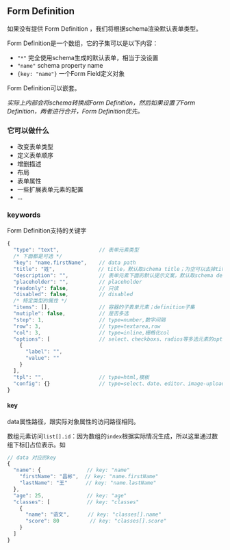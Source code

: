 ## Form Definition
如果没有提供 Form Definition ，我们将根据schema渲染默认表单类型。

Form Definition是一个数组，它的子集可以是以下内容：
* `"*"` 完全使用schema生成的默认表单，相当于没设置
* `"name"` schema property name
* `{key: "name"}` 一个Form Field定义对象

Form Definition可以嵌套。

*实际上内部会将schema转换成Form Definition，然后如果设置了Form Definition，两者进行合并，Form Definition优先。*

### 它可以做什么
* 改变表单类型
* 定义表单顺序
* 增删描述
* 布局
* 表单属性
* 一些扩展表单元素的配置
* ...

### keywords
Form Definition支持的关键字

```js
{
  "type": "text",             // 表单元素类型
  /* 下面都是可选 */
  "key": "name.firstName",    // data path
  "title": "姓",              // title，默认取schema title；为空可以去掉title
  "description": "",          // 表单元素下面的默认提示文案，默认取schema description
  "placeholder": "",          // placeholder
  "readonly": false,          // 只读
  "disabled": false,          // disabled
  /* 特定类型的属性 */
  "items": [],                // 容器的子表单元素；definition子集
  "mutiple": false,           // 是否多选
  "step": 1,                  // type=number,数字间隔
  "row": 3,                   // type=textarea,row
  "col": 3,                   // type=inline,栅格化col
  "options": [                // select、checkboxs、radios等多选元素的options; key是展示出来的，value代表值
    {
      "label": "",
      "value": ""
    }
  ],
  "tpl": "",                  // type=html,模板
  "config": {}                // type=select、date、editor、image-upload等扩展组件支持的配置
}
```

#### key
data属性路径，跟实际对象属性的访问路径相同。

数组元素访问`list[].id`：因为数组的`index`根据实际情况生成，所以这里通过数组下标[]占位表示。如
```js
// data 对应的key
{
  "name": {               // key: "name"
    "firstName": "昌彬",  // key: "name.firstName"
    "lastName": "王"      // key: "name.lastName"
  },
  "age": 25,              // key: "age"
  "classes": [            // key: "classes"
    {
      "name": "语文",      // key: "classes[].name"
      "score": 80          // key: "classes[].score"
    }
  ]
}
```
